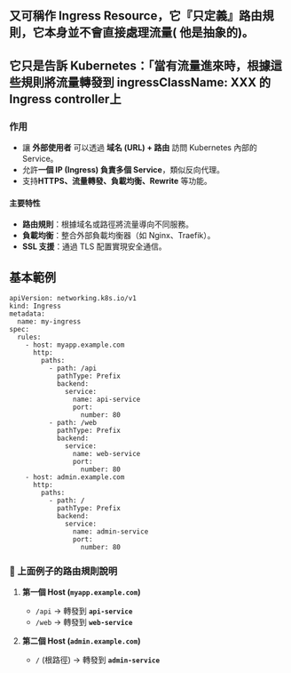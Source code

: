 ## 又可稱作 Ingress Resource，它『只定義』路由規則，它本身並不會直接處理流量( 他是抽象的)。  
## 它只是告訴 Kubernetes：「當有流量進來時，根據這些規則將流量轉發到 ingressClassName: XXX 的Ingress controller上
### 作用
- 讓 **外部使用者** 可以透過 **域名 (URL) + 路由** 訪問 Kubernetes 內部的 Service。
- 允許**一個 IP (Ingress) 負責多個 Service**，類似反向代理。
- 支持**HTTPS、流量轉發、負載均衡、Rewrite** 等功能。

#### 主要特性
- **路由規則**：根據域名或路徑將流量導向不同服務。
- **負載均衡**：整合外部負載均衡器（如 Nginx、Traefik）。
- **SSL 支援**：通過 TLS 配置實現安全通信。
## 基本範例
```yaml=
apiVersion: networking.k8s.io/v1
kind: Ingress
metadata:
  name: my-ingress
spec:
  rules:
    - host: myapp.example.com
      http:
        paths:
          - path: /api
            pathType: Prefix
            backend:
              service:
                name: api-service
                port:
                  number: 80
          - path: /web
            pathType: Prefix
            backend:
              service:
                name: web-service
                port:
                  number: 80
    - host: admin.example.com
      http:
        paths:
          - path: /
            pathType: Prefix
            backend:
              service:
                name: admin-service
                port:
                  number: 80

```

### **🔹 上面例子的路由規則說明**

1. **第一個 Host (`myapp.example.com`)**
    
    - `/api` → 轉發到 **`api-service`**
    - `/web` → 轉發到 **`web-service`**
2. **第二個 Host (`admin.example.com`)**
    
    - `/` (根路徑) → 轉發到 **`admin-service`**